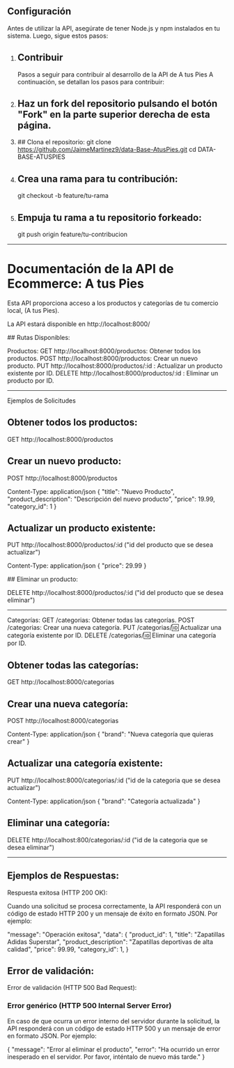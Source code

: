 

## Configuración

Antes de utilizar la API, asegúrate de tener Node.js y npm instalados en tu sistema. Luego, sigue estos pasos:

1. ## Contribuir

    Pasos a seguir para contribuir al desarrollo de la API de A tus Pies 
     A continuación, se detallan los pasos para contribuir:

1. ## Haz un fork del repositorio pulsando el botón "Fork" en la parte superior derecha de esta página.

2. ## Clona el repositorio: 
    git clone https://github.com/JaimeMartinez9/data-Base-AtusPies.git
    cd DATA-BASE-ATUSPIES

3. ## Crea una rama para tu contribución:

      git checkout -b feature/tu-rama

4. ## Empuja tu rama a tu repositorio forkeado:

      git push origin feature/tu-contribucion

--------------------------------------------------------------

# Documentación de la API de Ecommerce: A tus Pies

Esta API proporciona acceso a los productos y categorías de tu comercio local, (A tus Pies).

La API estará disponible en http://localhost:8000/

## Rutas Disponibles:

Productos:
GET http://localhost:8000/productos: Obtener todos los productos.
POST http://localhost:8000/productos: Crear un nuevo producto.
PUT http://localhost:8000/productos/:id : Actualizar un producto existente por ID.
DELETE http://localhost:8000/productos/:id : Eliminar un producto por ID.

--------------------------------

Ejemplos de Solicitudes

## Obtener todos los productos: 

GET http://localhost:8000/productos

## Crear un nuevo producto:

POST http://localhost:8000/productos

Content-Type: application/json
{
  "title": "Nuevo Producto",
  "product_description": "Descripción del nuevo producto",
  "price": 19.99,
  "category_id": 1
}

## Actualizar un producto existente:

PUT http://localhost:8000/productos/:id  ("id del producto  que se desea actualizar")

Content-Type: application/json
{
  "price": 29.99
}

## Eliminar un producto:

DELETE http://localhost:8000/productos/:id  ("id del producto  que se desea eliminar")

---------------------------------

Categorías:
GET /categorias: Obtener todas las categorías.
POST /categorias: Crear una nueva categoría.
PUT /categorias/:id: Actualizar una categoría existente por ID.
DELETE /categorias/:id: Eliminar una categoría por ID.


## Obtener todas las categorías:

GET http://localhost:8000/categorias


## Crear una nueva categoría:

POST http://localhost:8000/categorias

Content-Type: application/json
{
  "brand": "Nueva categoría que quieras crear"
}

## Actualizar una categoría existente:

PUT http://localhost:8000/categorias/:id    ("id de la categoria  que se desea actualizar")

Content-Type: application/json
{
  "brand": "Categoría actualizada"
}


## Eliminar una categoría:

DELETE http://localhost:800/categorias/:id   ("id de la categoria  que se desea eliminar")

------------------------------------

## Ejemplos de Respuestas:

Respuesta exitosa (HTTP 200 OK):

Cuando una solicitud se procesa correctamente, la API responderá con un código de estado HTTP 200 y un mensaje de éxito en formato JSON. Por ejemplo:

  "message": "Operación exitosa",
  "data": {
    "product_id": 1,
    "title": "Zapatillas Adidas Superstar",
    "product_description": "Zapatillas deportivas de alta calidad",
    "price": 99.99,
    "category_id": 1,
  }

## Error de validación:

Error de validación (HTTP 500 Bad Request):

### Error genérico (HTTP 500 Internal Server Error)

En caso de que ocurra un error interno del servidor durante la solicitud, la API responderá con un código de estado HTTP 500 y un mensaje de error en formato JSON. Por ejemplo:

{
  "message": "Error al eliminar el producto",
  "error": "Ha ocurrido un error inesperado en el servidor. Por favor, inténtalo de nuevo más tarde."
}







